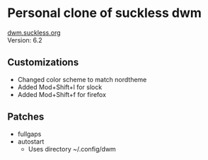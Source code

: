 # Personal clone of suckless dwm
[dwm.suckless.org](https://dwm.suckless.org)<br/>
Version: 6.2

## Customizations
* Changed color scheme to match nordtheme
* Added Mod+Shift+l for slock
* Added Mod+Shift+f for firefox

## Patches
* fullgaps
* autostart
    - Uses directory ~/.config/dwm
